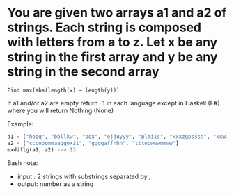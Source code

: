 # You are given two arrays a1 and a2 of strings. Each string is composed with letters from a to z. Let x be any string in the first array and y be any string in the second array

`Find max(abs(length(x) − length(y)))`

If a1 and/or a2 are empty return -1 in each language except in Haskell (F#) where you will return Nothing (None)

Example:

```python
a1 = ["hoqq", "bbllkw", "oox", "ejjuyyy", "plmiis", "xxxzgpsssa", "xxwwkktt", "znnnnfqknaz", "qqquuhii", "dvvvwz"]
a2 = ["cccooommaaqqoxii", "gggqaffhhh", "tttoowwwmmww"]
mxdiflg(a1, a2) --> 13
```

Bash note:

- input : 2 strings with substrings separated by ,
- output: number as a string